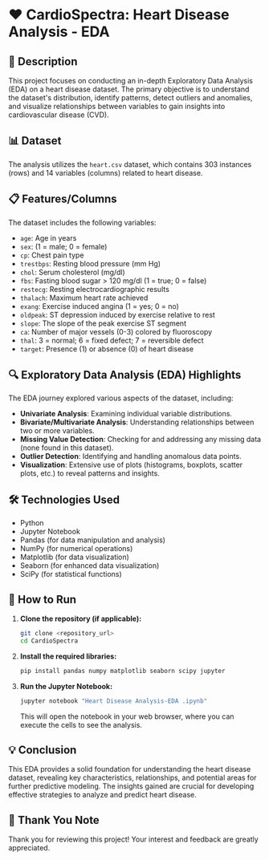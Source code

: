 # ❤️ CardioSpectra: Heart Disease Analysis - EDA

## 📝 Description
This project focuses on conducting an in-depth Exploratory Data Analysis (EDA) on a heart disease dataset. The primary objective is to understand the dataset's distribution, identify patterns, detect outliers and anomalies, and visualize relationships between variables to gain insights into cardiovascular disease (CVD).

## 📊 Dataset
The analysis utilizes the `heart.csv` dataset, which contains 303 instances (rows) and 14 variables (columns) related to heart disease.

## 📋 Features/Columns
The dataset includes the following variables:
* `age`: Age in years
* `sex`: (1 = male; 0 = female)
* `cp`: Chest pain type
* `trestbps`: Resting blood pressure (mm Hg)
* `chol`: Serum cholesterol (mg/dl)
* `fbs`: Fasting blood sugar > 120 mg/dl (1 = true; 0 = false)
* `restecg`: Resting electrocardiographic results
* `thalach`: Maximum heart rate achieved
* `exang`: Exercise induced angina (1 = yes; 0 = no)
* `oldpeak`: ST depression induced by exercise relative to rest
* `slope`: The slope of the peak exercise ST segment
* `ca`: Number of major vessels (0-3) colored by fluoroscopy
* `thal`: 3 = normal; 6 = fixed defect; 7 = reversible defect
* `target`: Presence (1) or absence (0) of heart disease

## 🔍 Exploratory Data Analysis (EDA) Highlights
The EDA journey explored various aspects of the dataset, including:
* **Univariate Analysis**: Examining individual variable distributions.
* **Bivariate/Multivariate Analysis**: Understanding relationships between two or more variables.
* **Missing Value Detection**: Checking for and addressing any missing data (none found in this dataset).
* **Outlier Detection**: Identifying and handling anomalous data points.
* **Visualization**: Extensive use of plots (histograms, boxplots, scatter plots, etc.) to reveal patterns and insights.

## 🛠️ Technologies Used
* Python
* Jupyter Notebook
* Pandas (for data manipulation and analysis)
* NumPy (for numerical operations)
* Matplotlib (for data visualization)
* Seaborn (for enhanced data visualization)
* SciPy (for statistical functions)

## 🚀 How to Run
1.  **Clone the repository (if applicable):**
    ```bash
    git clone <repository_url>
    cd CardioSpectra
    ```
2.  **Install the required libraries:**
    ```bash
    pip install pandas numpy matplotlib seaborn scipy jupyter
    ```
3.  **Run the Jupyter Notebook:**
    ```bash
    jupyter notebook "Heart Disease Analysis-EDA .ipynb"
    ```
    This will open the notebook in your web browser, where you can execute the cells to see the analysis.

## 💡 Conclusion
This EDA provides a solid foundation for understanding the heart disease dataset, revealing key characteristics, relationships, and potential areas for further predictive modeling. The insights gained are crucial for developing effective strategies to analyze and predict heart disease.

## 🙏 Thank You Note
Thank you for reviewing this project! Your interest and feedback are greatly appreciated.
